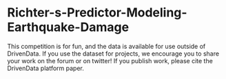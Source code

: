 # Richter-s-Predictor-Modeling-Earthquake-Damage
This competition is for fun, and the data is available for use outside of DrivenData. If you use the dataset for projects, we encourage you to share your work on the forum or on twitter! If you publish work, please cite the DrivenData platform paper.

